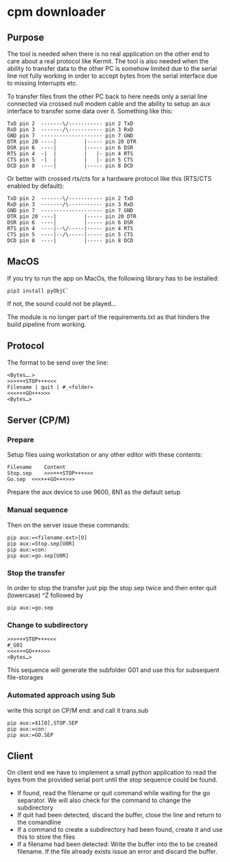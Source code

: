 # cpm downloader

## Purpose
The tool is needed when there is no real application on the other end to care about a real protocol like Kermit.
The tool is also needed when the ability to transfer data to the other PC is somehow limited due to the serial line not fully working
in order to accept bytes from the serial interface due to missing Interrupts etc.

To transfer files from the other PC back to here needs only a serial line connected via crossed null modem cable and
the ability to setup an aux interface to transfer some data over it. Something like this:

```
TxD pin	2  -------\/----------- pin 2 TxD
RxD pin	3  -------/\----------- pin 3 RxD
GND pin	7  -------------------- pin 7 GND
DTR pin	20 ----|         |----- pin 20 DTR
DSR pin	6  ----|         |----- pin 6 DSR
RTS pin	4  -|  |         |   |- pin 4 RTS
CTS pin	5  -|  |         |   |- pin 5 CTS
DCD pin	8  ----|         |----- pin 8 DCD
```
Or better with crossed rts/cts for a hardware protocol like this (RTS/CTS enabled by default):
```
TxD pin	2  -------\/----------- pin 2 TxD
RxD pin	3  -------/\----------- pin 3 RxD
GND pin	7  -------------------- pin 7 GND
DTR pin	20 ----|         |----- pin 20 DTR
DSR pin	6  ----|         |----- pin 6 DSR
RTS pin	4  ----|--\/-----|----- pin 4 RTS
CTS pin	5  ----|--/\-----|----- pin 5 CTS
DCD pin	8  ----|         |----- pin 8 DCD
```


## MacOS
If you try to run the app on MacOs, the following library has to be installed:
```
pip3 install pyObjC`
```
If not, the sound could not be played...

The module is no longer part of the requirements.txt as that hinders the build pipeline from working.

## Protocol
The format to be send over the line:

```
<Bytes….>
>>>+++STOP+++<<<
Filename | quit | #_<folder>
<<<+++GO+++>>>
<Bytes…>
```

## Server (CP/M)
### Prepare
Setup files using workstation or any other editor with these contents:

```
Filename	Content
Stop.sep	>>>+++STOP+++<<<
Go.sep	<<<+++GO+++>>>
```
Prepare the aux device to use 9600, 8N1 as the default setup

### Manual sequence
Then on the server issue these commands:

```
pip aux:=<filename.ext>[O]
pip aux:=Stop.sep[U0R]
pip aux:=con:
pip aux:=go.sep[U0R]
```

### Stop the transfer
In order to stop the transfer just pip the stop.sep twice and then enter quit (lowercase) ^Z followed by

```
pip aux:=go.sep
```

### Change to subdirectory
```
>>>+++STOP+++<<<
#_G01
<<<+++GO+++>>>
<Bytes…>
```
This sequence will generate the subfolder G01 and use this for subsequent file-storages

### Automated approach using Sub
write this script on CP/M end: and call it trans.sub

```
pip aux:=$1[O],STOP.SEP
pip aux:=con:
pip aux:=GO.SEP
```

## Client
On client end we have to implement a small python application to read the byes from the provided serial port until the stop sequence could be found.

* If found, read the filename or quit command while waiting for the go separator. We will also check for the command to change the subdirectory
* If quit had been detected, discard the buffer, close the line and return to the comandline
* If a command to create a subdirectory had been found, create it and use this to store the files
* If a filename had been detected: Write the buffer into the to be created filename. If the file already exists issue an error and discard the buffer.

